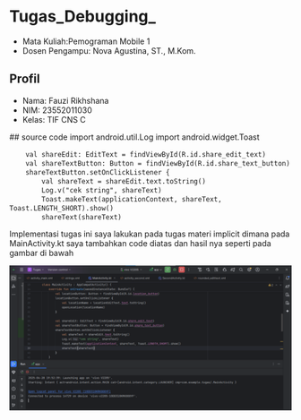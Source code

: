 # Tugas_Debugging_
<ul>
  <li>Mata Kuliah:Pemograman Mobile 1 </li>
  <li>Dosen Pengampu: Nova Agustina, ST., M.Kom.</li>
</ul>

## Profil
<ul>
  <li>Nama: Fauzi Rikhshana</li>
  <li>NIM: 23552011030</li>
  <li>Kelas: TIF CNS C</li>
</ul>
## source code 
import android.util.Log
import android.widget.Toast

        val shareEdit: EditText = findViewById(R.id.share_edit_text)
        val shareTextButton: Button = findViewById(R.id.share_text_button)
        shareTextButton.setOnClickListener {
            val shareText = shareEdit.text.toString()
            Log.v("cek string", shareText)
            Toast.makeText(applicationContext, shareText, Toast.LENGTH_SHORT).show()
            shareText(shareText)

<p>
Implementasi tugas ini saya lakukan pada tugas materi implicit dimana pada MainActivity.kt saya tambahkan code diatas dan hasil nya seperti pada gambar di bawah 
</p>

![alt text](https://github.com/FauziRikhsana/Tugas_Debugging_Fauzi_Rikhshana/blob/4484f38a0f9accbe1ace2bba0e64445a0aa8cc9a/Tugas%20Log.png?raw=true)
